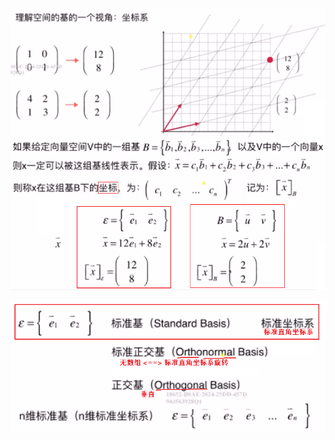 ![](../photo/Pasted%20image%2020240308095810.png)
![](../photo/Pasted%20image%2020240308095919.png)

![](../photo/Pasted%20image%2020240308100416.png)
